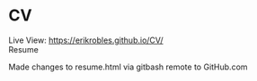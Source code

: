 # CV
Live View: https://erikrobles.github.io/CV/
<br>
Resume<br>

Made changes to resume.html via gitbash remote to GitHub.com
